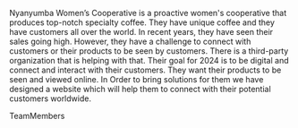 Nyanyumba Women’s Cooperative is a proactive women's cooperative that 
produces top-notch specialty coffee. They have unique coffee and they have 
customers all over the world. In recent years, they have seen their sales 
going high. However, they have a challenge to connect with customers or 
their products to be seen by customers.  There is a third-party organization 
that is helping with that. Their goal for 2024 is to be digital and connect and 
interact with their customers. They want their products to be seen and 
viewed online. In Order to bring solutions for them we have designed  a website which will help them to connect with their potential customers worldwide.

TeamMembers


